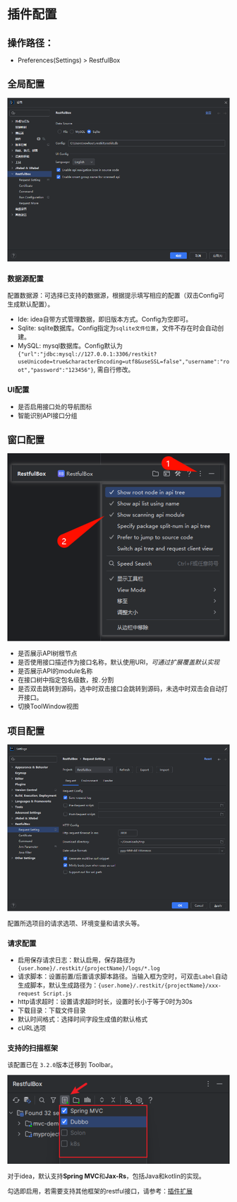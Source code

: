 # 插件配置

## 操作路径：

- Preferences(Settings) > RestfulBox

## 全局配置

![](images/537264421247747.png)

### 数据源配置

配置数据源：可选择已支持的数据源，根据提示填写相应的配置（双击Config可生成默认配置）。

- Ide: idea自带方式管理数据，即旧版本方式。Config为空即可。
- Sqlite: sqlite数据库。Config指定为`sqlite文件位置`，文件不存在时会自动创建。
- MySQL: mysql数据库。Config默认为 `{"url":"jdbc:mysql://127.0.0.1:3306/restkit?useUnicode=true&characterEncoding=utf8&useSSL=false","username":"root","password":"123456"}`, 需自行修改。

### UI配置

- 是否启用接口处的导航图标
- 智能识别API接口分组

## 窗口配置

![](images/1724579902322.png)

- 是否展示API树根节点
- 是否使用接口描述作为接口名称，默认使用URI，_可通过扩展覆盖默认实现_
- 是否展示API的module名称
- 在接口树中指定包名级数，按`.`分割
- 是否双击跳转到源码，选中时双击接口会跳转到源码，未选中时双击会自动打开接口。
- 切换ToolWindow视图

## 项目配置
![](images/560074521250044.png)

配置所选项目的请求选项、环境变量和请求头等。

### 请求配置

- 启用保存请求日志：默认启用，保存路径为 `{user.home}/.restkit/{projectName}/logs/*.log`
- 请求脚本：设置前置/后置请求脚本路径。当输入框为空时，可双击`Label`自动生成脚本，默认生成路径为：`{user.home}/.restkit/{projectName}/xxx-request Script.js`
- http请求超时：设置请求超时时长，设置时长小于等于0时为30s
- 下载目录：下载文件目录
- 默认时间格式：选择时间字段生成值的默认格式
- cURL选项

### 支持的扫描框架
该配置已在 `3.2.0`版本迁移到 Toolbar。

![](images/1691836592697.png)

对于idea，默认支持**Spring MVC**和**Jax-Rs**，包括Java和kotlin的实现。

勾选即启用，若需要支持其他框架的restful接口，请参考：[插件扩展](../扩展/扩展简介.md)
